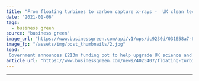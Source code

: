 ```yaml
---
title: "From floating turbines to carbon capture x-rays -  UK clean tech research labs gain multi-million pound funding boost"
date: "2021-01-06"
tags: 
  - business green
source: "business green"
image_url: "https://www.businessgreen.com/api/v1/wps/dc9230d/031658a7-6a78-48b9-8ac6-ad57b0841849/4/015-201210-MP-Alok-Sharma-visits-CCL-015-185x114.jpg"
image_fp: "/assets/img/post_thumbnails/2.jpg"
lead: "
 Government announces £213m funding pot to help upgrade UK science and research facilities up and down the country ..."
article_url: "https://www.businessgreen.com/news/4025407/floating-turbines-carbon-capture-rays-uk-clean-tech-research-labs-gain-multi-million-pound-funding-boost"
---
```


---
